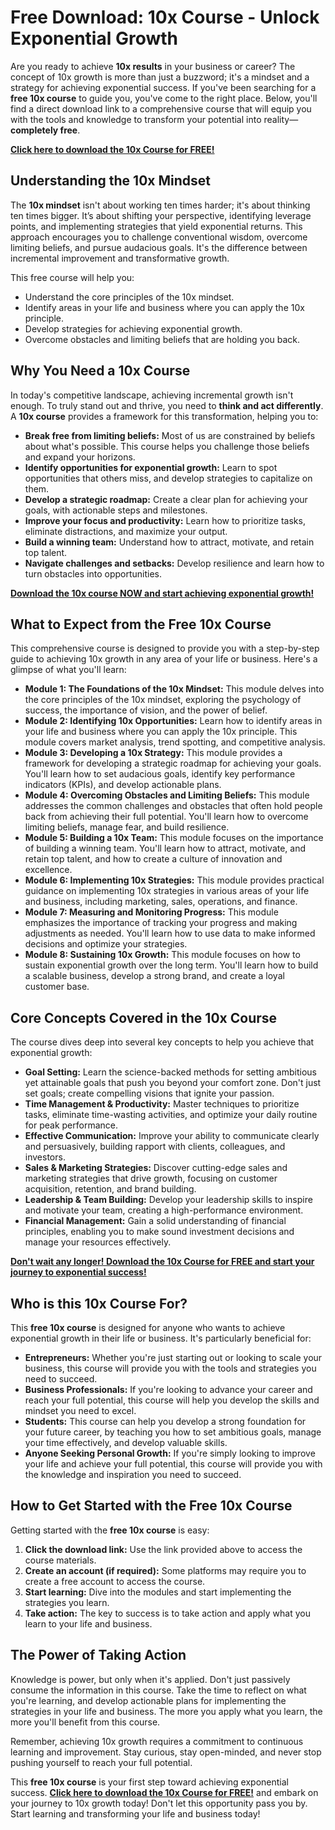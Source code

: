 # Free Download: 10x Course - Unlock Exponential Growth

Are you ready to achieve **10x results** in your business or career? The concept of 10x growth is more than just a buzzword; it's a mindset and a strategy for achieving exponential success. If you've been searching for a **free 10x course** to guide you, you've come to the right place. Below, you'll find a direct download link to a comprehensive course that will equip you with the tools and knowledge to transform your potential into reality—**completely free**.

[**Click here to download the 10x Course for FREE!**](https://udemywork.com/10x-course)

## Understanding the 10x Mindset

The **10x mindset** isn't about working ten times harder; it's about thinking ten times bigger. It’s about shifting your perspective, identifying leverage points, and implementing strategies that yield exponential returns. This approach encourages you to challenge conventional wisdom, overcome limiting beliefs, and pursue audacious goals. It's the difference between incremental improvement and transformative growth.

This free course will help you:

*   Understand the core principles of the 10x mindset.
*   Identify areas in your life and business where you can apply the 10x principle.
*   Develop strategies for achieving exponential growth.
*   Overcome obstacles and limiting beliefs that are holding you back.

## Why You Need a 10x Course

In today's competitive landscape, achieving incremental growth isn't enough. To truly stand out and thrive, you need to **think and act differently**. A **10x course** provides a framework for this transformation, helping you to:

*   **Break free from limiting beliefs:** Most of us are constrained by beliefs about what's possible. This course helps you challenge those beliefs and expand your horizons.
*   **Identify opportunities for exponential growth:** Learn to spot opportunities that others miss, and develop strategies to capitalize on them.
*   **Develop a strategic roadmap:** Create a clear plan for achieving your goals, with actionable steps and milestones.
*   **Improve your focus and productivity:** Learn how to prioritize tasks, eliminate distractions, and maximize your output.
*   **Build a winning team:** Understand how to attract, motivate, and retain top talent.
*   **Navigate challenges and setbacks:** Develop resilience and learn how to turn obstacles into opportunities.

[**Download the 10x course NOW and start achieving exponential growth!**](https://udemywork.com/10x-course)

## What to Expect from the Free 10x Course

This comprehensive course is designed to provide you with a step-by-step guide to achieving 10x growth in any area of your life or business. Here's a glimpse of what you'll learn:

*   **Module 1: The Foundations of the 10x Mindset:** This module delves into the core principles of the 10x mindset, exploring the psychology of success, the importance of vision, and the power of belief.
*   **Module 2: Identifying 10x Opportunities:** Learn how to identify areas in your life and business where you can apply the 10x principle. This module covers market analysis, trend spotting, and competitive analysis.
*   **Module 3: Developing a 10x Strategy:** This module provides a framework for developing a strategic roadmap for achieving your goals. You'll learn how to set audacious goals, identify key performance indicators (KPIs), and develop actionable plans.
*   **Module 4: Overcoming Obstacles and Limiting Beliefs:** This module addresses the common challenges and obstacles that often hold people back from achieving their full potential. You'll learn how to overcome limiting beliefs, manage fear, and build resilience.
*   **Module 5: Building a 10x Team:** This module focuses on the importance of building a winning team. You'll learn how to attract, motivate, and retain top talent, and how to create a culture of innovation and excellence.
*   **Module 6: Implementing 10x Strategies:** This module provides practical guidance on implementing 10x strategies in various areas of your life and business, including marketing, sales, operations, and finance.
*   **Module 7: Measuring and Monitoring Progress:** This module emphasizes the importance of tracking your progress and making adjustments as needed. You'll learn how to use data to make informed decisions and optimize your strategies.
*   **Module 8: Sustaining 10x Growth:** This module focuses on how to sustain exponential growth over the long term. You'll learn how to build a scalable business, develop a strong brand, and create a loyal customer base.

## Core Concepts Covered in the 10x Course

The course dives deep into several key concepts to help you achieve that exponential growth:

*   **Goal Setting:** Learn the science-backed methods for setting ambitious yet attainable goals that push you beyond your comfort zone. Don't just set goals; create compelling visions that ignite your passion.
*   **Time Management & Productivity:** Master techniques to prioritize tasks, eliminate time-wasting activities, and optimize your daily routine for peak performance.
*   **Effective Communication:** Improve your ability to communicate clearly and persuasively, building rapport with clients, colleagues, and investors.
*   **Sales & Marketing Strategies:** Discover cutting-edge sales and marketing strategies that drive growth, focusing on customer acquisition, retention, and brand building.
*   **Leadership & Team Building:** Develop your leadership skills to inspire and motivate your team, creating a high-performance environment.
*   **Financial Management:** Gain a solid understanding of financial principles, enabling you to make sound investment decisions and manage your resources effectively.

[**Don't wait any longer! Download the 10x Course for FREE and start your journey to exponential success!**](https://udemywork.com/10x-course)

## Who is this 10x Course For?

This **free 10x course** is designed for anyone who wants to achieve exponential growth in their life or business. It's particularly beneficial for:

*   **Entrepreneurs:** Whether you're just starting out or looking to scale your business, this course will provide you with the tools and strategies you need to succeed.
*   **Business Professionals:** If you're looking to advance your career and reach your full potential, this course will help you develop the skills and mindset you need to excel.
*   **Students:** This course can help you develop a strong foundation for your future career, by teaching you how to set ambitious goals, manage your time effectively, and develop valuable skills.
*   **Anyone Seeking Personal Growth:** If you're simply looking to improve your life and achieve your full potential, this course will provide you with the knowledge and inspiration you need to succeed.

## How to Get Started with the Free 10x Course

Getting started with the **free 10x course** is easy:

1.  **Click the download link:** Use the link provided above to access the course materials.
2.  **Create an account (if required):** Some platforms may require you to create a free account to access the course.
3.  **Start learning:** Dive into the modules and start implementing the strategies you learn.
4.  **Take action:** The key to success is to take action and apply what you learn to your life and business.

## The Power of Taking Action

Knowledge is power, but only when it's applied. Don't just passively consume the information in this course. Take the time to reflect on what you're learning, and develop actionable plans for implementing the strategies in your life and business. The more you apply what you learn, the more you'll benefit from this course.

Remember, achieving 10x growth requires a commitment to continuous learning and improvement. Stay curious, stay open-minded, and never stop pushing yourself to reach your full potential.

This **free 10x course** is your first step toward achieving exponential success. **[Click here to download the 10x Course for FREE!](https://udemywork.com/10x-course)** and embark on your journey to 10x growth today! Don't let this opportunity pass you by. Start learning and transforming your life and business today!
